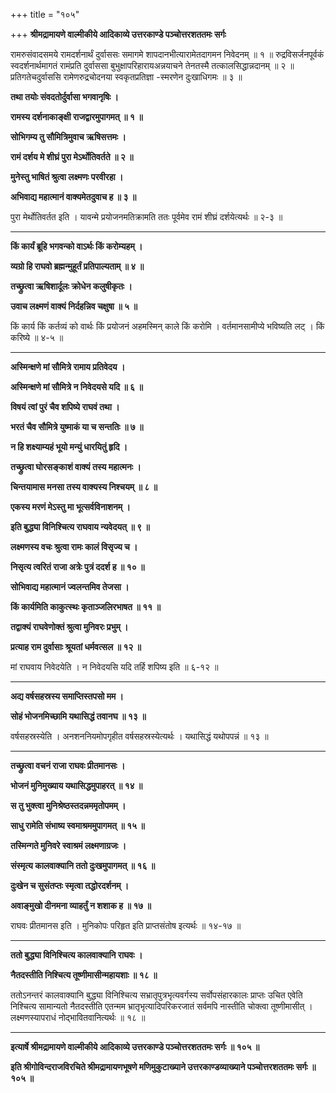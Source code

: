 +++
title = "१०५"

+++
**श्रीमद्रामायणे वाल्मीकीये आदिकाव्ये उत्तरकाण्डे पञ्चोत्तरशततमः सर्गः**

रामरुसंवादसमये रामदर्शनार्थं दुर्वाससः समागमे शापदानभीत्यारामेतदागमन निवेदनम् ॥ १ ॥ रुद्रविसर्जनपूर्वकं स्वदर्शनार्थमागतं रामंप्रति दुर्वाससा बुभुक्षापरिहारायअन्नयाचने तेनतस्मै तत्कालसिद्धान्नदानम् ॥ २ ॥ प्रतिगतेचदुर्वाससि रामेणरुद्रचोदनया स्वकृतप्रतिज्ञा -स्मरणेन दुःखाधिगमः ॥ ३ ॥

**तथा तयोः संवदतोर्दुर्वासा भगवानृषिः ।**

**रामस्य दर्शनाकाङ्क्षी राजद्वारमुपागमत् ॥ १ ॥**

**सोभिगम्य तु सौमित्रिमुवाच ऋषिसत्तमः ।**

**रामं दर्शय मे शीघ्रं पुरा मेऽर्थोतिवर्तते ॥ २ ॥**

**मुनेस्तु भाषितं श्रुत्वा लक्ष्मणः परवीरहा ।**

**अभिवाद्य महात्मानं वाक्यमेतदुवाच ह ॥ ३ ॥**

पुरा मेर्थोतिवर्तत इति । यावन्मे प्रयोजनमतिक्रामति ततः पूर्वमेव रामं शीघ्रं दर्शयेत्यर्थः ॥ २-३ ॥

****

**किं कार्यं ब्रूहि भगवन्को वाऽर्थः किं करोम्यहम् ।**

**व्यग्रो हि राघवो ब्रह्मन्मुहूर्तं प्रतिपाल्यताम् ॥ ४ ॥**

**तच्छ्रुत्वा ऋषिशार्दूलः क्रोधेन कलुषीकृतः ।**

**उवाच लक्ष्मणं वाक्यं निर्दहन्निव चक्षुषा ॥ ५ ॥**

किं कार्य किं कर्तव्यं को वार्थः किं प्रयोजनं अहमस्मिन् काले किं करोमि । वर्तमानसामीप्ये भविष्यति लट् । किं करिष्ये ॥ ४-५ ॥

****

**अस्मिन्क्षणे मां सौमित्रे रामाय प्रतिवेदय ।**

**अस्मिन्क्षणे मां सौमित्रे न निवेदयसे यदि ॥ ६ ॥**

**विषयं त्वां पुरं चैव शपिष्ये राघवं तथा ।**

**भरतं चैव सौमित्रे युष्माकं या च सन्ततिः ॥ ७ ॥**

**न हि शक्ष्याम्यहं भूयो मन्युं धारयितुं हृदि ।**

**तच्छ्रुत्वा घोरसङ्काशं वाक्यं तस्य महात्मनः ।**

**चिन्तयामास मनसा तस्य वाक्यस्य निश्चयम् ॥ ८ ॥**

**एकस्य मरणं मेऽस्तु मा भूत्सर्वविनाशनम् ।**

**इति बुद्ध्या विनिश्चित्य राघवाय न्यवेदयत् ॥ ९ ॥**

**लक्ष्मणस्य वचः श्रुत्वा रामः कालं विसृज्य च ।**

**निसृत्य त्वरितं राजा अत्रेः पुत्रं ददर्श ह ॥ १० ॥**

**सोभिवाद्य महात्मानं ज्वलन्तमिव तेजसा ।**

**किं कार्यमिति काकुत्स्थः कृताञ्जलिरभाषत ॥ ११ ॥**

**तद्वाक्यं राघवेणोक्तं श्रुत्वा मुनिवरः प्रभुम् ।**

**प्रत्याह राम दुर्वासाः श्रूयतां धर्मवत्सल ॥ १२ ॥**

मां राघवाय निवेदयेति । न निवेदयसि यदि तर्हि शपिष्य इति ॥ ६-१२ ॥

****

**अद्य वर्षसहस्रस्य समाप्तिस्तपसो मम ।**

**सोहं भोजनमिच्छामि यथासिद्धं तवानघ ॥ १३ ॥**

वर्षसहस्रस्येति । अनशननियमोपगृहीत वर्षसहस्रस्येत्यर्थः । यथासिद्धं यथोपपन्नं ॥ १३ ॥

****

**तच्छ्रुत्वा वचनं राजा राघवः प्रीतमानसः ।**

**भोजनं मुनिमुख्याय यथासिद्धमुपाहरत् ॥ १४ ॥**

**स तु भुक्त्वा मुनिश्रेष्ठस्तदन्नममृतोपमम् ।**

**साधु रामेति संभाष्य स्वमाश्रममुपागमत् ॥ १५ ॥**

**तस्मिन्गते मुनिवरे स्वाश्रमं लक्ष्मणाग्रजः ।**

**संस्मृत्य कालवाक्यानि ततो दुःखमुपागमत् ॥ १६ ॥**

**दुःखेन च सुसंतप्तः स्मृत्वा तद्धोरदर्शनम् ।**

**अवाङ्मुखो दीनमना व्याहर्तुं न शशाक ह ॥ १७ ॥**

राघवः प्रीतमानस इति । मुनिकोपः परिहृत इति प्राप्तसंतोष इत्यर्थः ॥ १४-१७ ॥

****

**ततो बुद्ध्या विनिश्चित्य कालवाक्यानि राघवः ।**

**नैतदस्तीति निश्चित्य तूष्णीमासीन्महायशाः ॥ १८ ॥**

ततोऽनन्तरं कालवाक्यानि बुद्ध्या विनिश्चित्य सभ्रातृपुत्रभृत्यवर्गस्य सर्वोपसंहारकालः प्राप्तः उचित एवेति निश्चित्य सामान्यतो नैतदस्तीति एतन्मम भ्रातृभृत्यादिपरिकरजातं सर्वमपि नास्तीति चोक्त्वा तूष्णीमासीत् । लक्ष्मणस्यापराधं नोद्भावितवानित्यर्थः ॥ १८ ॥

****

**इत्यार्षे श्रीमद्रामायणे वाल्मीकीये आदिकाव्ये उत्तरकाण्डे पञ्चोत्तरशततमः सर्गः ॥ १०५ ॥**

**इति श्रीगोविन्दराजविरचिते श्रीमद्रामायणभूषणे मणिमुकुटाख्याने उत्तरकाण्डव्याख्याने पञ्चोत्तरशततमः सर्गः ॥ १०५ ॥**
